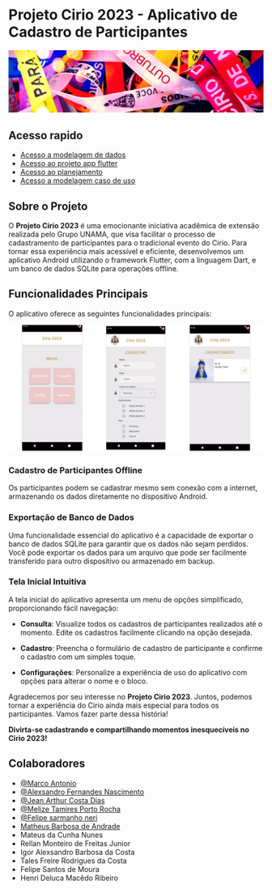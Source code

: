 # Projeto Cirio 2023 - Aplicativo de Cadastro de Participantes

![Cirio 2023](/images_readme/imagem_cirio_2023.png)

## Acesso rapido

- [Acesso a modelagem de dados](/modelagem_banco_dados/README.md)
- [Acesso ao projeto app flutter](/projeto/app_cirio/)
- [Acesso ao planejamento](/planejamento_dev/README.md)
- [Acesso a modelagem caso de uso](/planejamento_dev/modelagem_caso_de_uso/README.md)

## Sobre o Projeto

O **Projeto Cirio 2023** é uma emocionante iniciativa acadêmica de extensão realizada pelo Grupo UNAMA, que visa facilitar o processo de cadastramento de participantes para o tradicional evento do Cirio. Para tornar essa experiência mais acessível e eficiente, desenvolvemos um aplicativo Android utilizando o framework Flutter, com a linguagem Dart, e um banco de dados SQLite para operações offline.

## Funcionalidades Principais

O aplicativo oferece as seguintes funcionalidades principais:

![img](/images_readme/image_2.png)

### Cadastro de Participantes Offline

Os participantes podem se cadastrar mesmo sem conexão com a internet, armazenando os dados diretamente no dispositivo Android.

### Exportação de Banco de Dados

Uma funcionalidade essencial do aplicativo é a capacidade de exportar o banco de dados SQLite para garantir que os dados não sejam perdidos. Você pode exportar os dados para um arquivo que pode ser facilmente transferido para outro dispositivo ou armazenado em backup.

### Tela Inicial Intuitiva

A tela inicial do aplicativo apresenta um menu de opções simplificado, proporcionando fácil navegação:

- **Consulta**: Visualize todos os cadastros de participantes realizados até o momento. Edite os cadastros facilmente clicando na opção desejada.

- **Cadastro**: Preencha o formulário de cadastro de participante e confirme o cadastro com um simples toque.

- **Configurações**: Personalize a experiência de uso do aplicativo com opções para alterar o nome e o bloco.

Agradecemos por seu interesse no **Projeto Cirio 2023**. Juntos, podemos tornar a experiência do Cirio ainda mais especial para todos os participantes. Vamos fazer parte dessa história!

**Divirta-se cadastrando e compartilhando momentos inesquecíveis no Cirio 2023!**

## Colaboradores

- [@Marco Antonio](https://github.com/marco0antonio0)
- [@Alexsandro Fernandes Nascimento](https://github.com/AlexsandroFernandesNascimento)
- [@Jean Arthur Costa Dias](https://github.com/JeanArthurCostaDias)
- [@Melize Tamires Porto Rocha](https://github.com/melizerocha)
- [@Felipe sarmanho neri](https://github.com/FelipeMourah)
- [Matheus Barbosa de Andrade](https://github.com/midd1z)
- Mateus da Cunha Nunes
- Rellan Monteiro de Freitas Junior
- Igor Alexsandro Barbosa da Costa
- Tales Freire Rodrigues da Costa
- Felipe Santos de Moura
- Henri Deluca Macêdo Ribeiro
